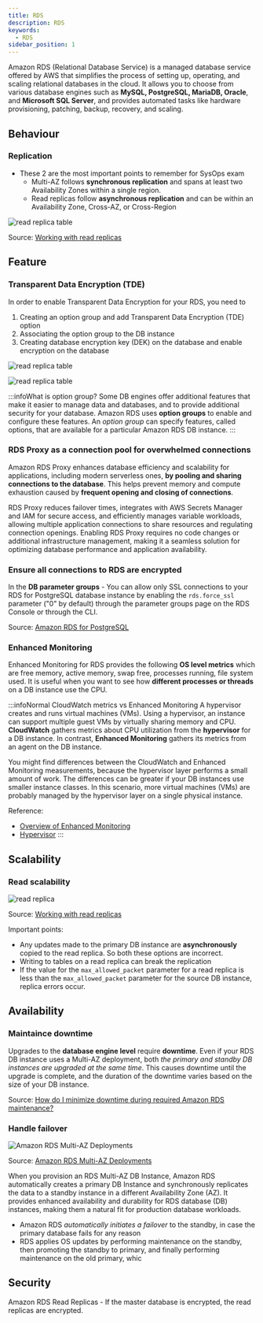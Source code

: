 ```yaml
---
title: RDS
description: RDS
keywords:
  - RDS
sidebar_position: 1
---
```


Amazon RDS (Relational Database Service) is a managed database service offered by AWS that simplifies the process of setting up, operating, and scaling relational databases in the cloud. It allows you to choose from various database engines such as **MySQL, PostgreSQL, MariaDB, Oracle**, and **Microsoft SQL Server**, and provides automated tasks like hardware provisioning, patching, backup, recovery, and scaling. 

## Behaviour

### Replication

- These 2 are the most important points to remember for SysOps exam
  - Multi-AZ follows **synchronous replication** and spans at least two Availability Zones within a single region. 
  - Read replicas follow **asynchronous replication** and can be within an Availability Zone, Cross-AZ, or Cross-Region

![read replica table](/img/aws/database/rds/read-replica-table.png)

Source: [Working with read replicas](https://aws.amazon.com/rds/features/read-replicas/)

## Feature

### Transparent Data Encryption (TDE)

In order to enable Transparent Data Encryption for your RDS, you need to 
1. Creating an option group and add Transparent Data Encryption (TDE) option
2. Associating the option group to the DB instance
3. Creating database encryption key (DEK) on the database and enable encryption on the database

![read replica table](/img/aws/database/rds/option-group-to-enable-transparent-data-encryption.png)

![read replica table](/img/aws/database/rds/transparent-data-encryption-in-aws-rds-option-grou.png)

:::infoWhat is option group?
Some DB engines offer additional features that make it easier to manage data and databases, and to provide additional security for your database. Amazon RDS uses **option groups** to enable and configure these features. An *option group* can specify features, called options, that are available for a particular Amazon RDS DB instance. 
:::


### RDS Proxy as a connection pool for overwhelmed connections

Amazon RDS Proxy enhances database efficiency and scalability for applications, including modern serverless ones, **by pooling and sharing connections to the database**. This helps prevent memory and compute exhaustion caused by **frequent opening and closing of connections**. 

RDS Proxy reduces failover times, integrates with AWS Secrets Manager and IAM for secure access, and efficiently manages variable workloads, allowing multiple application connections to share resources and regulating connection openings. Enabling RDS Proxy requires no code changes or additional infrastructure management, making it a seamless solution for optimizing database performance and application availability.

### Ensure all connections to RDS are encrypted

In the **DB parameter groups** - You can allow only SSL connections to your RDS for PostgreSQL database instance by enabling the `rds.force_ssl` parameter ("0" by default) through the parameter groups page on the RDS Console or through the CLI.

Source: [Amazon RDS for PostgreSQL](https://docs.aws.amazon.com/AmazonRDS/latest/UserGuide/CHAP_PostgreSQL.html#PostgreSQL.Concepts.General.SSL)

###  Enhanced Monitoring

Enhanced Monitoring for RDS provides the following **OS level metrics** which are free memory, active memory, swap free, processes running, file system used. It is useful when you want to see how **different processes or threads** on a DB instance use the CPU.

:::infoNormal CloudWatch metrics vs Enhanced Monitoring
A hypervisor creates and runs virtual machines (VMs). Using a hypervisor, an instance can support multiple guest VMs by virtually sharing memory and CPU. **CloudWatch** gathers metrics about CPU utilization from the **hypervisor** for a DB instance. In contrast, **Enhanced Monitoring** gathers its metrics from an agent on the DB instance.

You might find differences between the CloudWatch and Enhanced Monitoring measurements, because the hypervisor layer performs a small amount of work. The differences can be greater if your DB instances use smaller instance classes. In this scenario, more virtual machines (VMs) are probably managed by the hypervisor layer on a single physical instance.

Reference: 
- [Overview of Enhanced Monitoring](https://docs.aws.amazon.com/AmazonRDS/latest/UserGuide/USER_Monitoring.OS.overview.html)
- [Hypervisor](/tech-concepts/glossary/others/#hypervisor)
:::
## Scalability

### Read scalability

![read replica](/img/aws/database/rds/read-replica.png)

Source: [Working with read replicas](https://docs.aws.amazon.com/AmazonRDS/latest/UserGuide/USER_ReadRepl.html)

Important points:

- Any updates made to the primary DB instance are **asynchronously** copied to the read replica. So both these options are incorrect.
- Writing to tables on a read replica can break the replication
- If the value for the `max_allowed_packet` parameter for a read replica is less than the `max_allowed_packet` parameter for the source DB instance, replica errors occur. 

## Availability 

### Maintaince downtime

Upgrades to the **database engine level** require **downtime**. Even if your RDS DB instance uses a Multi-AZ deployment, both *the primary and standby DB instances are upgraded at the same time*. This causes downtime until the upgrade is complete, and the duration of the downtime varies based on the size of your DB instance.

Source: [How do I minimize downtime during required Amazon RDS maintenance?](https://aws.amazon.com/premiumsupport/knowledge-center/rds-required-maintenance/)
### Handle failover

![Amazon RDS Multi-AZ Deployments](/img/aws/database/rds/multi-az-deployments.png)

Source: [Amazon RDS Multi-AZ Deployments](https://www.amazonaws.cn/en/rds/features/multi-az/)

When you provision an RDS Multi-AZ DB Instance, Amazon RDS automatically creates a primary DB Instance and synchronously replicates the data to a standby instance in a different Availability Zone (AZ). It provides enhanced availability and durability for RDS database (DB) instances, making them a natural fit for production database workloads.

- Amazon RDS *automatically initiates a failover* to the standby, in case the primary database fails for any reason  
- RDS applies OS updates by performing maintenance on the standby, then promoting the standby to primary, and finally performing maintenance on the old primary, whic

## Security

Amazon RDS Read Replicas - If the master database is encrypted, the read replicas are encrypted.